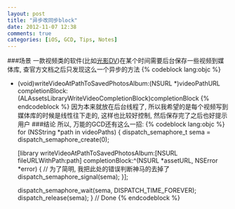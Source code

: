 ```yaml
---
layout: post
title: "异步改同步block"
date: 2012-11-07 12:38
comments: true
categories: [iOS, GCD, Tips, Notes]
---
```

###场景
一款视频类的软件(比如[光影DV](itunes.apple.com/us/app/guang-yingdv/id552718710?ls=1&mt=8))在某个时间需要后台保存一些视频到媒体库, 查官方文档之后只发现这么一个异步的方法
{% codeblock lang:objc %}
- (void)writeVideoAtPathToSavedPhotosAlbum:(NSURL *)videoPathURL completionBlock:(ALAssetsLibraryWriteVideoCompletionBlock)completionBlock
{% endcodeblock %}
因为本来就放在后台线程了, 所以我希望的是每个视频写到媒体库的时候是线性往下走的, 这样也比较好控制, 然后保存完了之后也好提示用户
###结论
所以, 万能的GCD还有这么一招:
{% codeblock lang:objc %}
for (NSString *path in videoPaths) {
    dispatch_semaphore_t sema = dispatch_semaphore_create(0);
                        
    [library writeVideoAtPathToSavedPhotosAlbum:[NSURL fileURLWithPath:path] completionBlock:^(NSURL *assetURL, NSError *error) {
        // 为了简明, 我把此处的错误判断神马的去掉了
        dispatch_semaphore_signal(sema);
    }];

    dispatch_semaphore_wait(sema, DISPATCH_TIME_FOREVER);
    dispatch_release(sema);
}
// Done
{% endcodeblock %}

